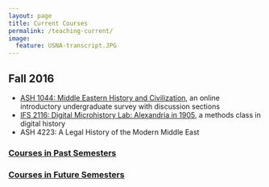 ```yaml
---
layout: page
title: Current Courses
permalink: /teaching-current/
image:
  feature: USNA-transcript.JPG
---
```


## Fall 2016

* [ASH 1044: Middle Eastern History and Civilization](https://drive.google.com/open?id=1KV6S2gbc7B6LrBc_nqEs1rmf9njzN_VC9IBfzeKvaeU&authuser=0), an online introductory undergraduate survey with discussion sections
* [IFS 2116: Digital Microhistory Lab: Alexandria in 1905](https://dig-eg-gaz.github.io), a methods class in digital history
* ASH 4223: A Legal History of the Modern Middle East

### [Courses in Past Semesters](http://nationality-history.info/teaching-past)

### [Courses in Future Semesters](http://nationality-history.info/teaching-future)
